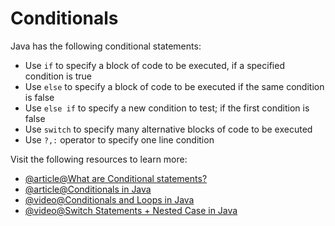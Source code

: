 # Conditionals

Java has the following conditional statements:

- Use `if` to specify a block of code to be executed, if a specified condition is true
- Use `else` to specify a block of code to be executed if the same condition is false
- Use `else if` to specify a new condition to test; if the first condition is false
- Use `switch` to specify many alternative blocks of code to be executed
- Use `?,:` operator to specify one line condition

Visit the following resources to learn more:

- [@article@What are Conditional statements?](https://www.educative.io/answers/what-are-conditional-statements-in-programming)
- [@article@Conditionals in Java](https://www.javatpoint.com/java-if-else)
- [@video@Conditionals and Loops in Java](https://youtu.be/ldYLYRNaucM)
- [@video@Switch Statements + Nested Case in Java](https://youtu.be/mA23x39DjbI)
